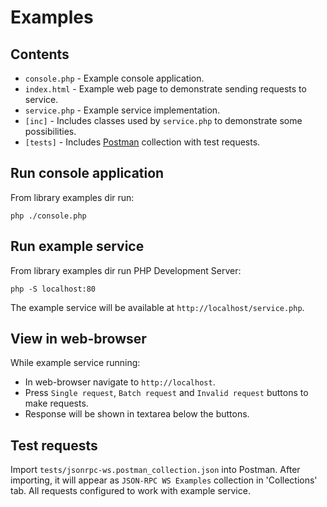 # Examples

## Contents
- `console.php` - Example console application.
- `index.html` - Example web page to demonstrate sending requests to service.
- `service.php` - Example service implementation.
- `[inc]` - Includes classes used by `service.php` to demonstrate some possibilities.
- `[tests]` - Includes [Postman](https://www.postman.com/) collection with test requests.

## Run console application
From library examples dir run:
```shell
php ./console.php
```

## Run example service
From library examples dir run PHP Development Server:
```shell
php -S localhost:80
```
The example service will be available at `http://localhost/service.php`.

## View in web-browser
While example service running:
- In web-browser navigate to `http://localhost`.
- Press `Single request`, `Batch request` and `Invalid request` buttons to make requests.
- Response will be shown in textarea below the buttons. 

## Test requests
Import `tests/jsonrpc-ws.postman_collection.json` into Postman.
After importing, it will appear as `JSON-RPC WS Examples` collection in 'Collections' tab.
All requests configured to work with example service. 
